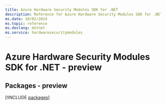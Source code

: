 ```yaml
---
title: Azure Hardware Security Modules SDK for .NET
description: Reference for Azure Hardware Security Modules SDK for .NET
ms.date: 10/02/2024
ms.topic: reference
ms.devlang: dotnet
ms.service: hardwaresecuritymodules
---
```

# Azure Hardware Security Modules SDK for .NET - preview
## Packages - preview
[!INCLUDE [packages](hardware-security-modules-index.md)]